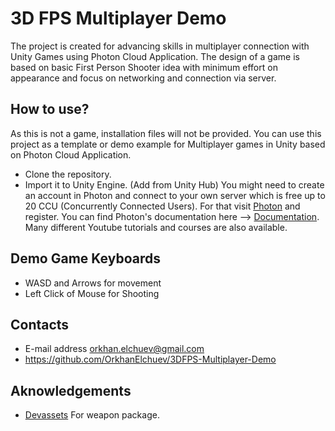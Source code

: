 # 3D FPS Multiplayer Demo
The project is created for advancing skills in multiplayer connection with Unity Games using Photon Cloud Application.
The design of a game is based on basic First Person Shooter idea with minimum effort on appearance and focus on networking 
and connection via server.

## How to use?
As this is not a game, installation files will not be provided. You can use this project as a template or demo example for 
Multiplayer games in Unity based on Photon Cloud Application.
- Clone the repository.
- Import it to Unity Engine. (Add from Unity Hub)
You might need to create an account in Photon and connect to your own server which is free up to 20 CCU (Concurrently Connected Users).
For that visit [Photon](https://www.photonengine.com/en-US/Photon) and register. You can find Photon's documentation here --> [Documentation](https://doc.photonengine.com/en-us/realtime/current/getting-started/realtime-intro). Many different Youtube tutorials and courses are also available.

## Demo Game Keyboards
- WASD and Arrows for movement
- Left Click of Mouse for Shooting

## Contacts 
- E-mail address orkhan.elchuev@gmail.com
- https://github.com/OrkhanElchuev/3DFPS-Multiplayer-Demo

## Aknowledgements
- [Devassets](http://devassets.com) For weapon package.
